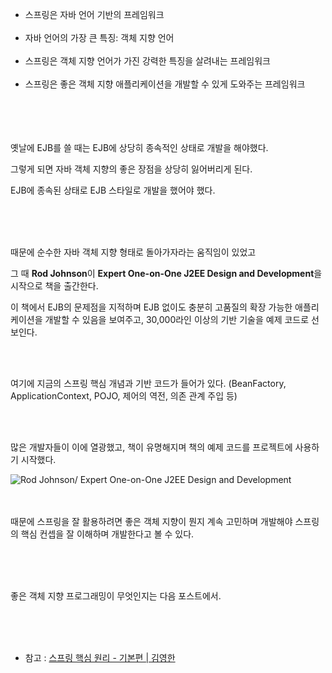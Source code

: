 - 스프링은 자바 언어 기반의 프레임워크 <br><br>
- 자바 언어의 가장 큰 특징: 객체 지향 언어 <br><br>
- 스프링은 객체 지향 언어가 가진 강력한 특징을 살려내는 프레임워크 <br><br>
- 스프링은 좋은 객체 지향 애플리케이션을 개발할 수 있게 도와주는 프레임워크 <br><br>
 <br><br><br>

옛날에 EJB를 쓸 때는 EJB에 상당히 종속적인 상태로 개발을 해야했다.

그렇게 되면 자바 객체 지향의 좋은 장점을 상당히 잃어버리게 된다.

EJB에 종속된 상태로 EJB 스타일로 개발을 했어야 했다.

 <br><br><br>

때문에 순수한 자바 객체 지향 형태로 돌아가자라는 움직임이 있었고 <br>

그 때 **Rod Johnson**이 **Expert One-on-One J2EE Design and Development**을 시작으로 책을 출간한다.<br>

이 책에서 EJB의 문제점을 지적하며 EJB 없이도 충분히 고품질의 확장 가능한 애플리케이션을 개발할 수 있음을 보여주고, 30,000라인 이상의 기반 기술을 예제 코드로 선보인다.<br>

<br><br>
 

여기에 지금의 스프링 핵심 개념과 기반 코드가 들어가 있다. (BeanFactory, ApplicationContext, POJO, 제어의 역전, 의존 관계 주입 등)

<br><br>

 

많은 개발자들이 이에 열광했고, 책이 유명해지며 책의 예제 코드를 프로젝트에 사용하기 시작했다.<br>


![Rod Johnson/ Expert One-on-One J2EE Design and Development](https://blog.kakaocdn.net/dn/cSINEx/btrI1WODHGT/NKZCKUOB7cTOLMoI3apKl1/img.jpg)
 

<br><br>
때문에 스프링을 잘 활용하려면 좋은 객체 지향이 뭔지 계속 고민하며 개발해야 스프링의 핵심 컨셉을 잘 이해하며 개발한다고 볼 수 있다.

 

 <br><br><br>

좋은 객체 지향 프로그래밍이 무엇인지는 다음 포스트에서.

 <br><br><br>

- 참고 :  [스프링 핵심 원리 - 기본편  |  김영한](https://www.inflearn.com/course/%EC%8A%A4%ED%94%84%EB%A7%81-%ED%95%B5%EC%8B%AC-%EC%9B%90%EB%A6%AC-%EA%B8%B0%EB%B3%B8%ED%8E%B8)
